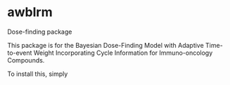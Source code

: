 # awblrm
Dose-finding package

This package is for the Bayesian Dose-Finding Model with Adaptive Time-to-event Weight
Incorporating Cycle Information for Immuno-oncology Compounds.

To install this, simply 
